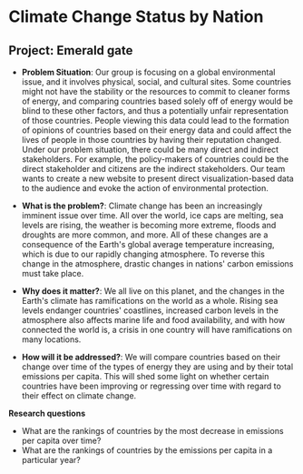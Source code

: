 # Climate Change Status by Nation
## Project: Emerald gate

 - **Problem Situation**: Our group is focusing on a global environmental issue, and it involves physical, social, and cultural sites. Some countries might not have the stability or the resources to commit to cleaner forms of energy, and comparing countries based solely off of energy would be blind to these other factors, and thus a potentially unfair representation of those countries. People viewing this data could lead to the formation of opinions of countries based on their energy data and could affect the lives of people in those countries by having their reputation changed. Under our problem situation, there could be many direct and indirect stakeholders. For example, the policy-makers of countries could be the direct stakeholder and citizens are the indirect stakeholders. Our team wants to create a new website to present direct visualization-based data to the audience and evoke the action of environmental protection.

 - **What is the problem?**: Climate change has been an increasingly imminent issue over time. All over the world, ice caps are melting, sea levels are rising, the weather is becoming more extreme, floods and droughts are more common, and more. All of these changes are a consequence of the Earth's global average temperature increasing, which is due to our rapidly changing atmosphere. To reverse this change in the atmosphere, drastic changes in nations' carbon emissions must take place.

 - **Why does it matter?**: We all live on this planet, and the changes in the Earth's climate has ramifications on the world as a whole. Rising sea levels endanger countries' coastlines, increased carbon levels in the atmosphere also affects marine life and food availability, and with how connected the world is, a crisis in one country will have ramifications on many locations.

 - **How will it be addressed?**: We will compare countries based on their change over time of the types of energy they are using and by their total emissions per capita. This will shed some light on whether certain countries have been improving or regressing over time with regard to their effect on climate change.

**Research questions**
 - What are the rankings of countries by the most decrease in emissions per capita over time?
 - What are the rankings of countries by the emissions per capita in a particular year?

